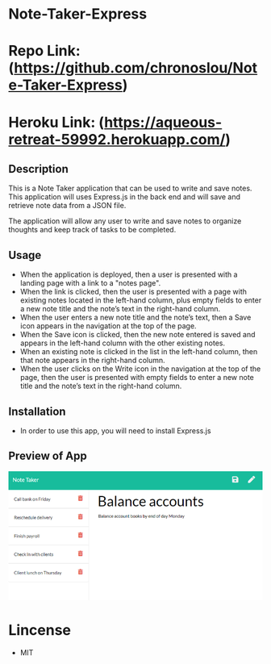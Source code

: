 # Note-Taker-Express

# Repo Link: (https://github.com/chronoslou/Note-Taker-Express)
# Heroku Link: (https://aqueous-retreat-59992.herokuapp.com/)

## Description
This is a  Note Taker application that can be used to write and save notes. This application will uses Express.js in the back end and will save and retrieve note data from a JSON file.

The application will allow any user to write and save notes to organize  thoughts and keep track of tasks to be completed. 

## Usage
* When the application is deployed, then a user is presented with a landing page with a link to a "notes page".
* When the link is clicked, then the user is presented with a page with existing notes located in the left-hand column, plus empty fields to enter a new note title and the note’s text in the right-hand column. 
* When the user enters a new note title and the note’s text, then a Save icon appears in the navigation at the top of the page.
* When the Save icon is clicked, then the new note entered is saved and appears in the left-hand column with the other existing notes.
* When an existing note is clicked in the list in the left-hand column, then that note appears in the right-hand column.
* When the user clicks on the Write icon in the navigation at the top of the page, then the user is presented with empty fields to enter a new note title and the note’s text in the right-hand column.

## Installation
* In order to use this app, you will need to install Express.js

## Preview of App 

![Screenshot](./Assets/11-express-homework-demo-02.png)

# Lincense
* MIT



